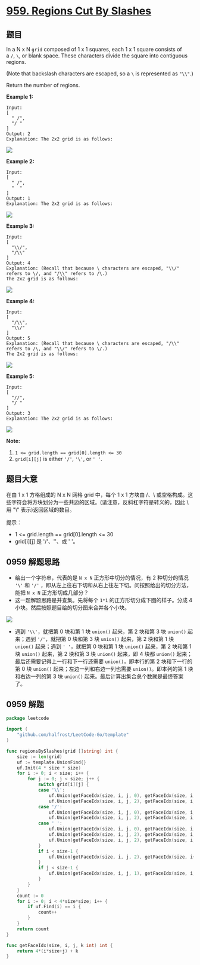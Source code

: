 # [959. Regions Cut By Slashes](https://leetcode.com/problems/regions-cut-by-slashes/)


## 题目

In a N x N `grid` composed of 1 x 1 squares, each 1 x 1 square consists of a `/`, `\`, or blank space. These characters divide the square into contiguous regions.

(Note that backslash characters are escaped, so a `\` is represented as `"\\"`.)

Return the number of regions.

**Example 1:**

    Input:
    [
      " /",
      "/ "
    ]
    Output: 2
    Explanation: The 2x2 grid is as follows:

![](https://assets.leetcode-cn.com/aliyun-lc-upload/uploads/2018/12/15/1.png)

**Example 2:**

    Input:
    [
      " /",
      "  "
    ]
    Output: 1
    Explanation: The 2x2 grid is as follows:

![](https://assets.leetcode-cn.com/aliyun-lc-upload/uploads/2018/12/15/2.png)

**Example 3:**

    Input:
    [
      "\\/",
      "/\\"
    ]
    Output: 4
    Explanation: (Recall that because \ characters are escaped, "\\/" refers to \/, and "/\\" refers to /\.)
    The 2x2 grid is as follows:

![](https://assets.leetcode-cn.com/aliyun-lc-upload/uploads/2018/12/15/3.png)

**Example 4:**

    Input:
    [
      "/\\",
      "\\/"
    ]
    Output: 5
    Explanation: (Recall that because \ characters are escaped, "/\\" refers to /\, and "\\/" refers to \/.)
    The 2x2 grid is as follows:

![](https://assets.leetcode-cn.com/aliyun-lc-upload/uploads/2018/12/15/4.png)

**Example 5:**

    Input:
    [
      "//",
      "/ "
    ]
    Output: 3
    Explanation: The 2x2 grid is as follows:

![](https://assets.leetcode-cn.com/aliyun-lc-upload/uploads/2018/12/15/5.png)

**Note:**

1. `1 <= grid.length == grid[0].length <= 30`
2. `grid[i][j]` is either `'/'`, `'\'`, or `' '`.


## 题目大意

在由 1 x 1 方格组成的 N x N 网格 grid 中，每个 1 x 1 方块由 /、\ 或空格构成。这些字符会将方块划分为一些共边的区域。(请注意，反斜杠字符是转义的，因此 \ 用 "\\" 表示)返回区域的数目。


提示：

- 1 <= grid.length == grid[0].length <= 30
- grid[i][j] 是 '/'、'\'、或 ' '。

## 0959 解题思路


- 给出一个字符串，代表的是 `N x N` 正方形中切分的情况，有 2 种切分的情况 `'\'` 和 `'/'` ，即从左上往右下切和从右上往左下切。问按照给出的切分方法，能把 `N x N` 正方形切成几部分？
- 这一题解题思路是并查集。先将每个 `1*1` 的正方形切分成下图的样子。分成 4 小块。然后按照题目给的切分图来合并各个小块。

![](https://img.halfrost.com/Leetcode/leetcode_959.png)

- 遇到 `'\\'`，就把第 0 块和第 1 块 `union()` 起来，第 2 块和第 3 块 `union()` 起来；遇到 `'/'`，就把第 0 块和第 3 块 `union()` 起来，第 2 块和第 1 块 `union()` 起来；遇到 `' '`，就把第 0 块和第 1 块 `union()` 起来，第 2 块和第 1 块 `union()` 起来，第 2 块和第 3 块 `union()` 起来，即 4 块都 `union()` 起来；最后还需要记得上一行和下一行还需要 `union()`，即本行的第 2 块和下一行的第 0 块 `union()` 起来；左边一列和右边一列也需要 `union()`。即本列的第 1 块和右边一列的第 3 块 `union()` 起来。最后计算出集合总个数就是最终答案了。


## 0959 解题

```go
package leetcode

import (
	"github.com/halfrost/LeetCode-Go/template"
)

func regionsBySlashes(grid []string) int {
	size := len(grid)
	uf := template.UnionFind{}
	uf.Init(4 * size * size)
	for i := 0; i < size; i++ {
		for j := 0; j < size; j++ {
			switch grid[i][j] {
			case '\\':
				uf.Union(getFaceIdx(size, i, j, 0), getFaceIdx(size, i, j, 1))
				uf.Union(getFaceIdx(size, i, j, 2), getFaceIdx(size, i, j, 3))
			case '/':
				uf.Union(getFaceIdx(size, i, j, 0), getFaceIdx(size, i, j, 3))
				uf.Union(getFaceIdx(size, i, j, 2), getFaceIdx(size, i, j, 1))
			case ' ':
				uf.Union(getFaceIdx(size, i, j, 0), getFaceIdx(size, i, j, 1))
				uf.Union(getFaceIdx(size, i, j, 2), getFaceIdx(size, i, j, 1))
				uf.Union(getFaceIdx(size, i, j, 2), getFaceIdx(size, i, j, 3))
			}
			if i < size-1 {
				uf.Union(getFaceIdx(size, i, j, 2), getFaceIdx(size, i+1, j, 0))
			}
			if j < size-1 {
				uf.Union(getFaceIdx(size, i, j, 1), getFaceIdx(size, i, j+1, 3))
			}
		}
	}
	count := 0
	for i := 0; i < 4*size*size; i++ {
		if uf.Find(i) == i {
			count++
		}
	}
	return count
}

func getFaceIdx(size, i, j, k int) int {
	return 4*(i*size+j) + k
}

```